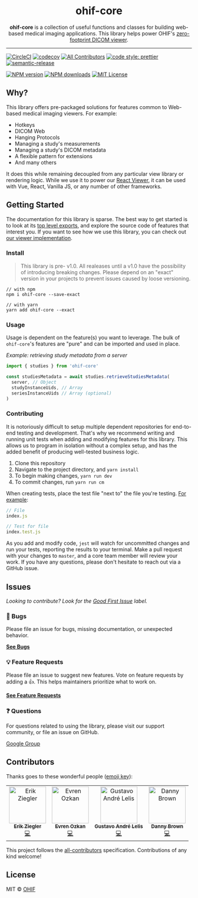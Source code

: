 <!-- prettier-ignore-start -->
<!-- markdownlint-disable -->
<div align="center">
  <h1>ohif-core</h1>
  <p><strong>ohif-core</strong> is a collection of useful functions and classes for building web-based medical imaging applications. This library helps power OHIF's <a href="https://github.com/OHIF/Viewers">zero-footprint DICOM viewer</a>.</p>
</div>

<hr />

[![CircleCI][circleci-image]][circleci-url]
[![codecov][codecov-image]][codecov-url]
[![All Contributors](https://img.shields.io/badge/all_contributors-4-orange.svg?style=flat-square)](#contributors)
[![code style: prettier][prettier-image]][prettier-url]
[![semantic-release][semantic-image]][semantic-url]

[![NPM version][npm-version-image]][npm-url]
[![NPM downloads][npm-downloads-image]][npm-url]
[![MIT License][license-image]][license-url]
<!-- markdownlint-enable -->
<!-- prettier-ignore-end -->

## Why?

This library offers pre-packaged solutions for features common to Web-based
medical imaging viewers. For example:

- Hotkeys
- DICOM Web
- Hanging Protocols
- Managing a study's measurements
- Managing a study's DICOM metadata
- A flexible pattern for extensions
- And many others

It does this while remaining decoupled from any particular view library or
rendering logic. While we use it to power our [React Viewer][react-viewer], it
can be used with Vue, React, Vanilla JS, or any number of other frameworks.

## Getting Started

The documentation for this library is sparse. The best way to get started is to
look at its
[top level exports](https://github.com/OHIF/ohif-core/blob/master/src/index.js),
and explore the source code of features that interest you. If you want to see
how we use this library, you can check out [our viewer
implementation][react-viewer].

### Install

> This library is pre- v1.0. All realeases until a v1.0 have the possibility of
> introducing breaking changes. Please depend on an "exact" version in your
> projects to prevent issues caused by loose versioning.

```
// with npm
npm i ohif-core --save-exact

// with yarn
yarn add ohif-core --exact
```

### Usage

Usage is dependent on the feature(s) you want to leverage. The bulk of
`ohif-core`'s features are "pure" and can be imported and used in place.

_Example: retrieving study metadata from a server_

```js
import { studies } from 'ohif-core'

const studiesMetadata = await studies.retrieveStudiesMetadata(
  server, // Object
  studyInstanceUids, // Array
  seriesInstanceUids // Array (optional)
)
```

### Contributing

It is notoriously difficult to setup multiple dependent repositories for
end-to-end testing and development. That's why we recommend writing and running
unit tests when adding and modifying features for this library. This allows us
to program in isolation without a complex setup, and has the added benefit of
producing well-tested business logic.

1. Clone this repository
2. Navigate to the project directory, and `yarn install`
3. To begin making changes, `yarn run dev`
4. To commit changes, run `yarn run cm`

When creating tests, place the test file "next to" the file you're testing.
[For example](https://github.com/OHIF/ohif-core/blob/master/src/index.test.js):

```js
// File
index.js

// Test for file
index.test.js
```

As you add and modify code, `jest` will watch for uncommitted changes and run
your tests, reporting the results to your terminal. Make a pull request with
your changes to `master`, and a core team member will review your work. If you
have any questions, please don't hesitate to reach out via a GitHub issue.

## Issues

_Looking to contribute? Look for the [Good First Issue][good-first-issue]
label._

### 🐛 Bugs

Please file an issue for bugs, missing documentation, or unexpected behavior.

[**See Bugs**][bugs]

### 💡 Feature Requests

Please file an issue to suggest new features. Vote on feature requests by adding
a 👍. This helps maintainers prioritize what to work on.

[**See Feature Requests**][requests-feature]

### ❓ Questions

For questions related to using the library, please visit our support community,
or file an issue on GitHub.

[Google Group][google-group]

## Contributors

Thanks goes to these wonderful people
([emoji key](https://allcontributors.org/docs/en/emoji-key)):

<!-- ALL-CONTRIBUTORS-LIST:START - Do not remove or modify this section -->
<!-- prettier-ignore -->
<table><tr><td align="center"><a href="https://github.com/swederik"><img src="https://avatars3.githubusercontent.com/u/607793?v=4" width="100px;" alt="Erik Ziegler"/><br /><sub><b>Erik Ziegler</b></sub></a><br /><a href="https://github.com/OHIF/ohif-core/commits?author=swederik" title="Code">💻</a></td><td align="center"><a href="https://github.com/evren217"><img src="https://avatars1.githubusercontent.com/u/4920551?v=4" width="100px;" alt="Evren Ozkan"/><br /><sub><b>Evren Ozkan</b></sub></a><br /><a href="https://github.com/OHIF/ohif-core/commits?author=evren217" title="Code">💻</a></td><td align="center"><a href="https://github.com/galelis"><img src="https://avatars3.githubusercontent.com/u/2378326?v=4" width="100px;" alt="Gustavo André Lelis"/><br /><sub><b>Gustavo André Lelis</b></sub></a><br /><a href="https://github.com/OHIF/ohif-core/commits?author=galelis" title="Code">💻</a></td><td align="center"><a href="http://dannyrb.com/"><img src="https://avatars1.githubusercontent.com/u/5797588?v=4" width="100px;" alt="Danny Brown"/><br /><sub><b>Danny Brown</b></sub></a><br /><a href="https://github.com/OHIF/ohif-core/commits?author=dannyrb" title="Code">💻</a></td></tr></table>

<!-- ALL-CONTRIBUTORS-LIST:END -->

This project follows the
[all-contributors](https://github.com/all-contributors/all-contributors)
specification. Contributions of any kind welcome!

## License

MIT © [OHIF](https://github.com/OHIF)

<!--
Links:
-->

<!-- prettier-ignore-start -->
<!-- ROW -->
[all-contributors-image]: https://img.shields.io/badge/all_contributors-0-orange.svg?style=flat-square
[contributing-url]: https://github.com/OHIF/ohif-core/blob/master/CONTRIBUTING.md
[circleci-image]: https://circleci.com/gh/OHIF/ohif-core.svg?style=svg
[circleci-url]: https://circleci.com/gh/OHIF/ohif-core
[codecov-image]: https://codecov.io/gh/OHIF/ohif-core/branch/master/graph/badge.svg
[codecov-url]: https://codecov.io/gh/OHIF/ohif-core
[prettier-image]: https://img.shields.io/badge/code_style-prettier-ff69b4.svg?style=flat-square
[prettier-url]: https://github.com/prettier/prettier
[semantic-image]: https://img.shields.io/badge/%20%20%F0%9F%93%A6%F0%9F%9A%80-semantic--release-e10079.svg
[semantic-url]: https://github.com/semantic-release/semantic-release
<!-- ROW -->
[npm-url]: https://npmjs.org/package/ohif-core
[npm-downloads-image]: https://img.shields.io/npm/dm/ohif-core.svg?style=flat-square
[npm-version-image]: https://img.shields.io/npm/v/ohif-core.svg?style=flat-square
[license-image]: https://img.shields.io/badge/license-MIT-blue.svg?style=flat-square
[license-url]: LICENSE
<!-- Misc. -->
[react-viewer]: https://github.com/OHIF/Viewers/tree/react
<!-- Issue Boilerplate -->
[bugs]: https://github.com/OHIF/ohif-core/labels/bug
[requests-feature]: https://github.com/OHIF/ohif-core/labels/enhancement
[good-first-issue]: https://github.com/OHIF/ohif-core/labels/good%20first%20issue
[google-group]: https://groups.google.com/forum/#!forum/cornerstone-platform
<!-- prettier-ignore-end -->
